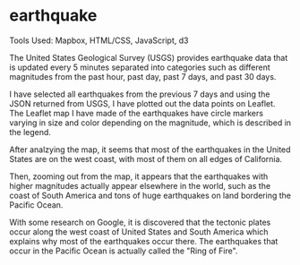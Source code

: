 # earthquake

Tools Used: Mapbox, HTML/CSS, JavaScript, d3

The United States Geological Survey (USGS) provides earthquake data that is updated every 5 minutes separated into categories such as different magnitudes from the past hour, past day, past 7 days, and past 30 days. 

I have selected all earthquakes from the previous 7 days and using the JSON returned from USGS, I have plotted out the data points on Leaflet. The Leaflet map I have made of the earthquakes have circle markers varying in size and color depending on the magnitude, which is described in the legend. 

After analzying the map, it seems that most of the earthquakes in the United States are on the west coast, with most of them on all edges of California. 

Then, zooming out from the map, it appears that the earthquakes with higher magnitudes actually appear elsewhere in the world, such as the coast of South America and tons of huge earthquakes on land bordering the Pacific Ocean. 

With some research on Google, it is discovered that the tectonic plates occur along the west coast of United States and South America which explains why most of the earthquakes occur there. The earthquakes that occur in the Pacific Ocean is actually called the "Ring of Fire". 